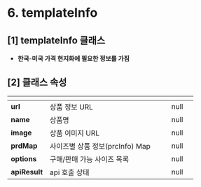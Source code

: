 # 6. templateInfo

## \[1] templateInfo 클래스

* **한국-미국 가격 현지화에 필요한 정보를 가짐**

## \[2]  클래스 속성

<table data-view="cards"><thead><tr><th></th><th></th><th data-hidden></th><th data-hidden data-type="files"></th><th data-hidden data-type="number"></th><th data-hidden data-type="select"></th></tr></thead><tbody><tr><td><strong>url</strong></td><td>상품 정보 URL</td><td></td><td></td><td>null</td><td></td></tr><tr><td><strong>name</strong></td><td>상품명</td><td></td><td></td><td>null</td><td></td></tr><tr><td><strong>image</strong></td><td>상품 이미지 URL</td><td></td><td></td><td>null</td><td></td></tr><tr><td><strong>prdMap</strong></td><td>사이즈별 상품 정보(prcInfo) Map</td><td></td><td></td><td>null</td><td></td></tr><tr><td><strong>options</strong></td><td>구매/판매 가능 사이즈 목록</td><td></td><td></td><td>null</td><td></td></tr><tr><td><strong>apiResult</strong></td><td>api 호출 상태</td><td></td><td></td><td>null</td><td></td></tr></tbody></table>
